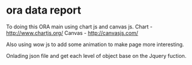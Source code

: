 # ora data report

To doing this ORA main using chart js and canvas js.
Chart - http://www.chartjs.org/
Canvas - http://canvasjs.com/

Also using wow js to add some animation to make page more interesting.

Onlading json file and get each level of object base on the Jquery fuction.
